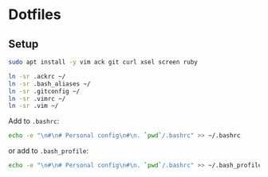 # Dotfiles

## Setup

```bash
sudo apt install -y vim ack git curl xsel screen ruby
```

```bash
ln -sr .ackrc ~/
ln -sr .bash_aliases ~/
ln -sr .gitconfig ~/
ln -sr .vimrc ~/
ln -sr .vim ~/
```

Add to `.bashrc`:

```bash
echo -e "\n#\n# Personal config\n#\n. `pwd`/.bashrc" >> ~/.bashrc

```

or add to `.bash_profile`:

```bash
echo -e "\n#\n# Personal config\n#\n. `pwd`/.bashrc" >> ~/.bash_profile

```
